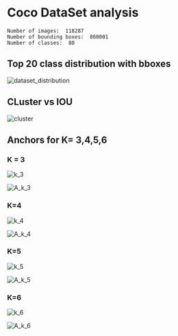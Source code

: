 # Coco DataSet analysis

```
Number of images:  118287
Number of bounding boxes:  860001
Number of classes:  80
```
## Top 20 class distribution with bboxes

![dataset_distribution](https://user-images.githubusercontent.com/90888045/147499178-1616303d-ba8d-444c-9876-9c1a6482fe18.png)

## CLuster vs IOU

![cluster](https://user-images.githubusercontent.com/90888045/147499236-81f51917-6fc2-4f59-bc36-1ed21072deec.png)


## Anchors for K= 3,4,5,6
### K = 3
![k_3](https://user-images.githubusercontent.com/90888045/147499344-64bbbfac-fe1e-42d5-9ea0-73bef38438a4.png)

![A_k_3](https://user-images.githubusercontent.com/90888045/147499345-942ffdaf-3f10-47bd-b182-c3e83c925e25.png)

### K=4
![k_4](https://user-images.githubusercontent.com/90888045/147499391-3e12273d-111e-4163-8770-c2f9a5f3a759.png)

![A_k_4](https://user-images.githubusercontent.com/90888045/147499396-8f386907-5aea-4397-9086-db2cb6129a47.png)


### K=5
![k_5](https://user-images.githubusercontent.com/90888045/147499417-f70c76d6-6fd0-460c-8707-d31c5e5994ed.png)

![A_k_5](https://user-images.githubusercontent.com/90888045/147499422-6a943ca8-d712-42b5-b080-5f9f723e938f.png)


### K=6
![k_6](https://user-images.githubusercontent.com/90888045/147499437-6c188adb-0c13-442a-90f6-d36d61819a1f.png)

![A_k_6](https://user-images.githubusercontent.com/90888045/147499453-a7b655a0-5380-44e8-b7d0-63a8076a2fde.png)


